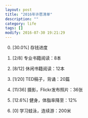 ```yaml
---
layout: post
title: "2016年许愿清单"
description: ""
category: life
tags: []
modify: 2016-07-30 19:21:29
---
```


0. [30.0%] 存钱进度

1. [2/8] 专业书籍阅读：8本

2. [8/12] 休闲书籍阅读：12本

4. [1/20] TED稿子，背诵：20篇

5. [11/36] 摄影，Flickr发布照片：36张

3. [12.6%] 健身，体脂率降至：12%

6. [0] 学习蛙泳，连续游：200米

